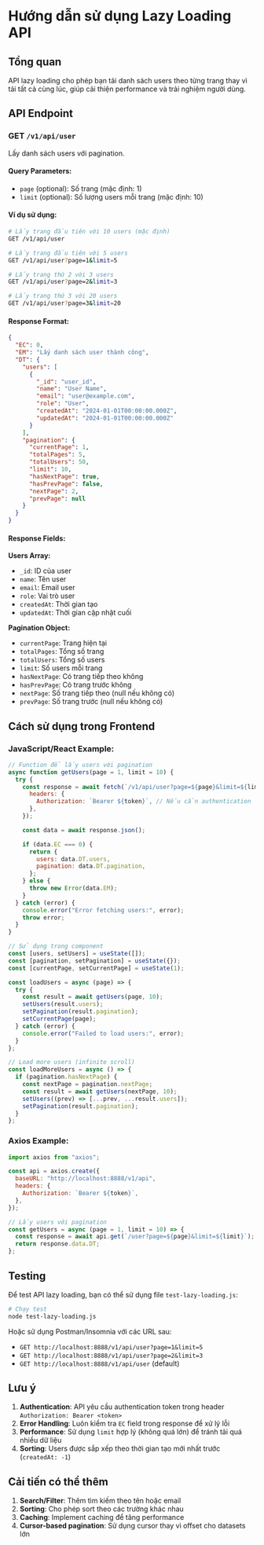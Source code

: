 # Hướng dẫn sử dụng Lazy Loading API

## Tổng quan

API lazy loading cho phép bạn tải danh sách users theo từng trang thay vì tải tất cả cùng lúc, giúp cải thiện performance và trải nghiệm người dùng.

## API Endpoint

### GET `/v1/api/user`

Lấy danh sách users với pagination.

#### Query Parameters:

- `page` (optional): Số trang (mặc định: 1)
- `limit` (optional): Số lượng users mỗi trang (mặc định: 10)

#### Ví dụ sử dụng:

```bash
# Lấy trang đầu tiên với 10 users (mặc định)
GET /v1/api/user

# Lấy trang đầu tiên với 5 users
GET /v1/api/user?page=1&limit=5

# Lấy trang thứ 2 với 3 users
GET /v1/api/user?page=2&limit=3

# Lấy trang thứ 3 với 20 users
GET /v1/api/user?page=3&limit=20
```

#### Response Format:

```json
{
  "EC": 0,
  "EM": "Lấy danh sách user thành công",
  "DT": {
    "users": [
      {
        "_id": "user_id",
        "name": "User Name",
        "email": "user@example.com",
        "role": "User",
        "createdAt": "2024-01-01T00:00:00.000Z",
        "updatedAt": "2024-01-01T00:00:00.000Z"
      }
    ],
    "pagination": {
      "currentPage": 1,
      "totalPages": 5,
      "totalUsers": 50,
      "limit": 10,
      "hasNextPage": true,
      "hasPrevPage": false,
      "nextPage": 2,
      "prevPage": null
    }
  }
}
```

#### Response Fields:

**Users Array:**

- `_id`: ID của user
- `name`: Tên user
- `email`: Email user
- `role`: Vai trò user
- `createdAt`: Thời gian tạo
- `updatedAt`: Thời gian cập nhật cuối

**Pagination Object:**

- `currentPage`: Trang hiện tại
- `totalPages`: Tổng số trang
- `totalUsers`: Tổng số users
- `limit`: Số users mỗi trang
- `hasNextPage`: Có trang tiếp theo không
- `hasPrevPage`: Có trang trước không
- `nextPage`: Số trang tiếp theo (null nếu không có)
- `prevPage`: Số trang trước (null nếu không có)

## Cách sử dụng trong Frontend

### JavaScript/React Example:

```javascript
// Function để lấy users với pagination
async function getUsers(page = 1, limit = 10) {
  try {
    const response = await fetch(`/v1/api/user?page=${page}&limit=${limit}`, {
      headers: {
        Authorization: `Bearer ${token}`, // Nếu cần authentication
      },
    });

    const data = await response.json();

    if (data.EC === 0) {
      return {
        users: data.DT.users,
        pagination: data.DT.pagination,
      };
    } else {
      throw new Error(data.EM);
    }
  } catch (error) {
    console.error("Error fetching users:", error);
    throw error;
  }
}

// Sử dụng trong component
const [users, setUsers] = useState([]);
const [pagination, setPagination] = useState({});
const [currentPage, setCurrentPage] = useState(1);

const loadUsers = async (page) => {
  try {
    const result = await getUsers(page, 10);
    setUsers(result.users);
    setPagination(result.pagination);
    setCurrentPage(page);
  } catch (error) {
    console.error("Failed to load users:", error);
  }
};

// Load more users (infinite scroll)
const loadMoreUsers = async () => {
  if (pagination.hasNextPage) {
    const nextPage = pagination.nextPage;
    const result = await getUsers(nextPage, 10);
    setUsers((prev) => [...prev, ...result.users]);
    setPagination(result.pagination);
  }
};
```

### Axios Example:

```javascript
import axios from "axios";

const api = axios.create({
  baseURL: "http://localhost:8888/v1/api",
  headers: {
    Authorization: `Bearer ${token}`,
  },
});

// Lấy users với pagination
const getUsers = async (page = 1, limit = 10) => {
  const response = await api.get(`/user?page=${page}&limit=${limit}`);
  return response.data.DT;
};
```

## Testing

Để test API lazy loading, bạn có thể sử dụng file `test-lazy-loading.js`:

```bash
# Chạy test
node test-lazy-loading.js
```

Hoặc sử dụng Postman/Insomnia với các URL sau:

- `GET http://localhost:8888/v1/api/user?page=1&limit=5`
- `GET http://localhost:8888/v1/api/user?page=2&limit=3`
- `GET http://localhost:8888/v1/api/user` (default)

## Lưu ý

1. **Authentication**: API yêu cầu authentication token trong header `Authorization: Bearer <token>`
2. **Error Handling**: Luôn kiểm tra `EC` field trong response để xử lý lỗi
3. **Performance**: Sử dụng `limit` hợp lý (không quá lớn) để tránh tải quá nhiều dữ liệu
4. **Sorting**: Users được sắp xếp theo thời gian tạo mới nhất trước (`createdAt: -1`)

## Cải tiến có thể thêm

1. **Search/Filter**: Thêm tìm kiếm theo tên hoặc email
2. **Sorting**: Cho phép sort theo các trường khác nhau
3. **Caching**: Implement caching để tăng performance
4. **Cursor-based pagination**: Sử dụng cursor thay vì offset cho datasets lớn
